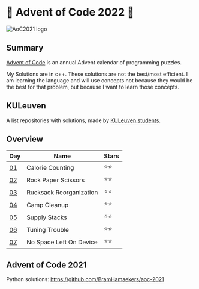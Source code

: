 # 🎄 Advent of Code 2022 🎄

![AoC2021 logo](https://raw.githubusercontent.com/orfeasa/advent-of-code-2022/master/header.png)

## Summary

[Advent of Code](http://adventofcode.com/) is an annual Advent calendar of programming puzzles.

My Solutions are in c++. These solutions are not the best/most efficient. I am learning the language and will use concepts not because they would be the best 
for that problem, but because I want to learn those concepts.

## KULeuven
A list repositories with solutions, made by [KULeuven students](https://github.com/informatica-kul/aoc-2022).




## Overview

| Day                                        | Name                     | Stars |
| -----------------------------------------  | -----------              | ----- |
| [01](https://adventofcode.com/2022/day/1)  | Calorie Counting         | ⭐⭐ |
| [02](https://adventofcode.com/2022/day/2)  | Rock Paper Scissors      | ⭐⭐ |
| [03](https://adventofcode.com/2022/day/3)  | Rucksack Reorganization  | ⭐⭐ |
| [04](https://adventofcode.com/2022/day/4)  | Camp Cleanup             | ⭐⭐ |
| [05](https://adventofcode.com/2022/day/5)  | Supply Stacks            | ⭐⭐ |
| [06](https://adventofcode.com/2022/day/6)  | Tuning Trouble           | ⭐⭐ |
| [07](https://adventofcode.com/2022/day/7)  | No Space Left On Device  | ⭐⭐ |
<!--
| [08](https://adventofcode.com/2022/day/8)  |                      | ⭐⭐    |
| [09](https://adventofcode.com/2022/day/9)  |                      | ⭐⭐    |
| [10](https://adventofcode.com/2022/day/10) |                      | ⭐⭐    |

| [11](https://adventofcode.com/2022/day/11) |                      | ⭐⭐    |
| [12](https://adventofcode.com/2022/day/12) |                      | ⭐⭐    |
| [13](https://adventofcode.com/2022/day/13) |                      | ⭐⭐    |
| [14](https://adventofcode.com/2022/day/14) |                      | ⭐⭐    |
| [15](https://adventofcode.com/2022/day/15) |                      | ⭐⭐    |
| [16](https://adventofcode.com/2022/day/16) |                      | ⭐⭐    |
| [17](https://adventofcode.com/2022/day/17) |                      | ⭐⭐    |
| [18](https://adventofcode.com/2022/day/18) |                      | ⭐⭐    |
| [19](https://adventofcode.com/2022/day/19) |                      | ⭐⭐    |
| [20](https://adventofcode.com/2022/day/20) |                      | ⭐⭐    |
| [21](https://adventofcode.com/2022/day/21) |                      | ⭐⭐    |
| [22](https://adventofcode.com/2022/day/22) |                      | ⭐⭐    |
| [23](https://adventofcode.com/2022/day/23) |                      | ⭐⭐    |
| [24](https://adventofcode.com/2022/day/24) |                      | ⭐⭐    |
| [25](https://adventofcode.com/2022/day/25) |                      | ⭐⭐    | -->

## Advent of Code 2021
Python solutions: https://github.com/BramHamaekers/aoc-2021
